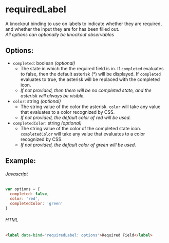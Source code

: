 # requiredLabel
A knockout binding to use on labels to indicate whether they are required, and whether the input they are for has been filled out.  
_All options can optionally be knockout observables_  

## Options:
* `completed`: boolean _(optional)_  
  * The state in which the the required field is in. If `completed` evaluates to false, then the default asterisk (*) will be displayed. If `completed` evaluates to true, the asterisk will be replaced with the completed icon. 
  * _If not provided, then there will be no completed state, and the asterisk will always be visible._ 
* `color`: string _(optional)_  
  * The string value of the color the asterisk. `color` will take any value that evaluates to a color recognized by CSS.  
  * _If not provided, the default color of red will be used._
* `completedColor`: string _(optional)_  
  * The string value of the color of the completed state icon. `completedColor` will take any value that evaluates to a color recognized by CSS. 
  * _If not provided, the default color of green will be used._
  
## Example:
###### Javascript
```javascript
var options = {
  completed: false,
  color: 'red',
  completedColor: 'green'
}
```
###### HTML
```html
<label data-bind="requiredLabel: options">Required Field</label>
```
